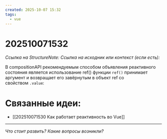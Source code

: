 ```yaml
---
created: 2025-10-07 15:32
tags:
  - vue
---
```

# 202510071532
*Ссылка на StructureNote:* 
*Ссылка на исходник или контекст (если есть):* 

В compositionAPI рекомендуемым способом объявления реактивного состояния является использование ref() функции
`ref()` принимает аргумент и возвращает его завёрнутым в объект ref со свойством `.value`:
# Связанные идеи:
* [[202510071530 Как работает реактивность во Vue]]
---

*Что стоит развить? Какие вопросы возникли?*